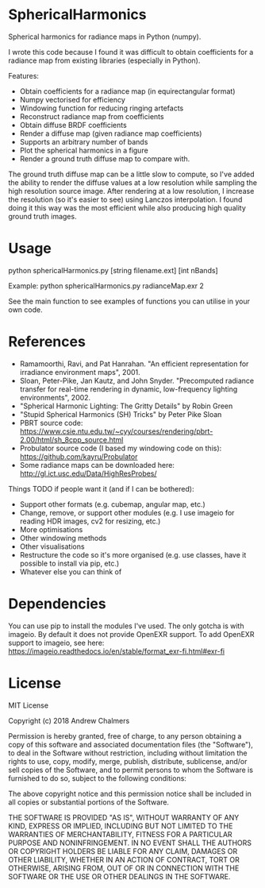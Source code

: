 # SphericalHarmonics
Spherical harmonics for radiance maps in Python (numpy). 

I wrote this code because I found it was difficult to obtain coefficients for a radiance map from existing libraries (especially in Python).

Features:
- Obtain coefficients for a radiance map (in equirectangular format)
- Numpy vectorised for efficiency
- Windowing function for reducing ringing artefacts
- Reconstruct radiance map from coefficients
- Obtain diffuse BRDF coefficients
- Render a diffuse map (given radiance map coefficients)
- Supports an arbitrary number of bands 
- Plot the spherical harmonics in a figure
- Render a ground truth diffuse map to compare with. 

The ground truth diffuse map can be a little slow to compute, so I've added the ability to render the diffuse values at a low resolution while sampling the high resolution source image. After rendering at a low resolution, I increase the resolution (so it's easier to see) using Lanczos interpolation. I found doing it this way was the most efficient while also producing high quality ground truth images.

# Usage
python sphericalHarmonics.py [string filename.ext] [int nBands]

Example:
python sphericalHarmonics.py radianceMap.exr 2

See the main function to see examples of functions you can utilise in your own code.

# References
- Ramamoorthi, Ravi, and Pat Hanrahan. "An efficient representation for irradiance environment maps", 2001.
- Sloan, Peter-Pike, Jan Kautz, and John Snyder. "Precomputed radiance transfer for real-time rendering in dynamic, low-frequency lighting environments", 2002.
- "Spherical Harmonic Lighting: The Gritty Details" by Robin Green
- "Stupid Spherical Harmonics (SH) Tricks" by Peter Pike Sloan
- PBRT source code: https://www.csie.ntu.edu.tw/~cyy/courses/rendering/pbrt-2.00/html/sh_8cpp_source.html
- Probulator source code (I based my windowing code on this): https://github.com/kayru/Probulator
- Some radiance maps can be downloaded here: http://gl.ict.usc.edu/Data/HighResProbes/

Things TODO if people want it (and if I can be bothered):
- Support other formats (e.g. cubemap, angular map, etc.)
- Change, remove, or support other modules (e.g. I use imageio for reading HDR images, cv2 for resizing, etc.)
- More optimisations
- Other windowing methods
- Other visualisations
- Restructure the code so it's more organised (e.g. use classes, have it possible to install via pip, etc.)
- Whatever else you can think of

# Dependencies
You can use pip to install the modules I've used. The only gotcha is with imageio. By default it does not provide OpenEXR support.
To add OpenEXR support to imageio, see here:
https://imageio.readthedocs.io/en/stable/format_exr-fi.html#exr-fi

# License
MIT License

Copyright (c) 2018 Andrew Chalmers

Permission is hereby granted, free of charge, to any person obtaining a copy
of this software and associated documentation files (the "Software"), to deal
in the Software without restriction, including without limitation the rights
to use, copy, modify, merge, publish, distribute, sublicense, and/or sell
copies of the Software, and to permit persons to whom the Software is
furnished to do so, subject to the following conditions:

The above copyright notice and this permission notice shall be included in all
copies or substantial portions of the Software.

THE SOFTWARE IS PROVIDED "AS IS", WITHOUT WARRANTY OF ANY KIND, EXPRESS OR
IMPLIED, INCLUDING BUT NOT LIMITED TO THE WARRANTIES OF MERCHANTABILITY,
FITNESS FOR A PARTICULAR PURPOSE AND NONINFRINGEMENT. IN NO EVENT SHALL THE
AUTHORS OR COPYRIGHT HOLDERS BE LIABLE FOR ANY CLAIM, DAMAGES OR OTHER
LIABILITY, WHETHER IN AN ACTION OF CONTRACT, TORT OR OTHERWISE, ARISING FROM,
OUT OF OR IN CONNECTION WITH THE SOFTWARE OR THE USE OR OTHER DEALINGS IN THE
SOFTWARE.
